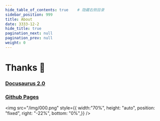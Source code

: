 ```yaml
---
hide_table_of_contents: true    # 隐藏右侧目录
sidebar_position: 999
title: About
date: 3333-12-2
hide_title: true
pagination_next: null
pagination_prev: null
weight: 0
---
```


# Thanks 🎉

### [Docusaurus 2.0](https://www.docusaurus.io/)

### [Github Pages](https://pages.github.com/)



 <img src="/img/000.png" 
        style={{    width:"70%", 
                    height: "auto", 
                    position: "fixed",
                    right: "-22%",
                    bottom: "0%",}} />